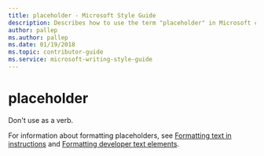 ```yaml
---
title: placeholder - Microsoft Style Guide
description: Describes how to use the term "placeholder" in Microsoft content.
author: pallep
ms.author: pallep
ms.date: 01/19/2018
ms.topic: contributor-guide
ms.service: microsoft-writing-style-guide
---
```


# placeholder

Don't use as a verb. 

For information about formatting placeholders, see [Formatting text in instructions](~/procedures-instructions/formatting-text-in-instructions.md) and [Formatting developer text elements](~/developer-content/formatting-developer-text-elements.md).  
